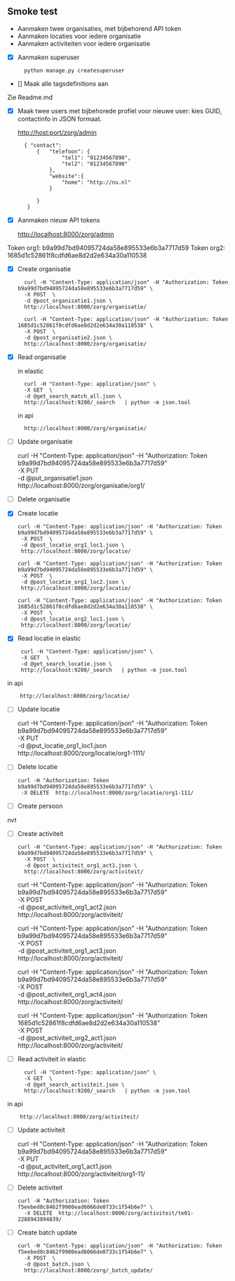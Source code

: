 ## Smoke test 
* Aanmaken twee organisaties, met bijbehorend API token
* Aanmaken locaties voor iedere organisatie
* Aanmaken activiteiten voor iedere organisatie


- [X] Aanmaken superuser

        python manage.py createsuperuser     


- [] Maak alle tagsdefinitions aan

Zie Readme.md

- [x] Maak twee users met bijbehorede profiel voor nieuwe user: kies GUID, contactinfo in JSON formaat.

    <http://host:port/zorg/admin>
    
    
        { "contact":
            {   "telefoon": {
                    "tel1": "01234567890",
                    "tel2": "01234567890"
                },
                "website":{
                    "home": "http://nu.nl"
                }
    
            }
         }
		
- [x] Aanmaken nieuw API tokens

    <http://localhost:8000/zorg/admin>


Token org1: b9a99d7bd94095724da58e895533e6b3a7717d59
Token org2: 1685d1c52861f8cdfd6ae8d2d2e634a30a110538

- [x] Create organisatie


        curl -H "Content-Type: application/json" -H "Authorization: Token b9a99d7bd94095724da58e895533e6b3a7717d59" \
        -X POST  \
        -d @post_organisatie1.json \
        http://localhost:8000/zorg/organisatie/

        curl -H "Content-Type: application/json" -H "Authorization: Token 1685d1c52861f8cdfd6ae8d2d2e634a30a110538" \
        -X POST  \
        -d @post_organisatie2.json \
        http://localhost:8000/zorg/organisatie/
   
        
- [x] Read organisatie
       
     in elastic


        curl -H "Content-Type: application/json" \
        -X GET  \
        -d @get_search_match_all.json \
        http://localhost:9200/_search   | python -m json.tool
     
     in api
    
        http://localhost:8000/zorg/organisatie/
        
- [ ] Update organisatie

     curl -H "Content-Type: application/json" -H "Authorization: Token b9a99d7bd94095724da58e895533e6b3a7717d59" \
        -X PUT  \
        -d @put_organisatie1.json \
        http://localhost:8000/zorg/organisatie/org1/

- [ ] Delete organisatie

 
- [x]  Create locatie


       curl -H "Content-Type: application/json" -H "Authorization: Token b9a99d7bd94095724da58e895533e6b3a7717d59" \
        -X POST  \
        -d @post_locatie_org1_loc1.json \
        http://localhost:8000/zorg/locatie/

       curl -H "Content-Type: application/json" -H "Authorization: Token b9a99d7bd94095724da58e895533e6b3a7717d59" \
        -X POST  \
        -d @post_locatie_org1_loc2.json \
        http://localhost:8000/zorg/locatie/

       curl -H "Content-Type: application/json" -H "Authorization: Token 1685d1c52861f8cdfd6ae8d2d2e634a30a110538" \
        -X POST  \
        -d @post_locatie_org2_loc1.json \
        http://localhost:8000/zorg/locatie/



- [x]  Read locatie
in elastic


        curl -H "Content-Type: application/json" \
        -X GET  \
        -d @get_search_locatie.json \
        http://localhost:9200/_search   | python -m json.tool
     
in api

        http://localhost:8000/zorg/locatie/
- [ ]  Update locatie
      
      
     curl -H "Content-Type: application/json" -H "Authorization: Token b9a99d7bd94095724da58e895533e6b3a7717d59" \
        -X PUT  \
        -d @put_locatie_org1_loc1.json \
        http://localhost:8000/zorg/locatie/org1-1111/
        
- [ ]  Delete locatie
 
 
       curl -H "Authorization: Token b9a99d7bd94095724da58e895533e6b3a7717d59" \
        -X DELETE  http://localhost:8000/zorg/locatie/org1-111/


- [ ] Create persoon

nvt

- [ ] Create activiteit


      curl -H "Content-Type: application/json" -H "Authorization: Token b9a99d7bd94095724da58e895533e6b3a7717d59" \
        -X POST  \
        -d @post_activiteit_org1_act1.json \
        http://localhost:8000/zorg/activiteit/

     curl -H "Content-Type: application/json" -H "Authorization: Token b9a99d7bd94095724da58e895533e6b3a7717d59" \
        -X POST  \
        -d @post_activiteit_org1_act2.json \
        http://localhost:8000/zorg/activiteit/

     curl -H "Content-Type: application/json" -H "Authorization: Token b9a99d7bd94095724da58e895533e6b3a7717d59" \
        -X POST  \
        -d @post_activiteit_org1_act3.json \
        http://localhost:8000/zorg/activiteit/

     curl -H "Content-Type: application/json" -H "Authorization: Token b9a99d7bd94095724da58e895533e6b3a7717d59" \
        -X POST  \
        -d @post_activiteit_org1_act4.json \
        http://localhost:8000/zorg/activiteit/

     curl -H "Content-Type: application/json" -H "Authorization: Token 1685d1c52861f8cdfd6ae8d2d2e634a30a110538" \
        -X POST  \
        -d @post_activiteit_org2_act1.json \
        http://localhost:8000/zorg/activiteit/


- [ ] Read activiteit
in elastic


        curl -H "Content-Type: application/json" \
        -X GET  \
        -d @get_search_activiteit.json \
        http://localhost:9200/_search   | python -m json.tool
     
in api
    
        http://localhost:8000/zorg/activiteit/
- [ ] Update activiteit


     curl -H "Content-Type: application/json" -H "Authorization: Token b9a99d7bd94095724da58e895533e6b3a7717d59" \
        -X PUT  \
        -d @put_activiteit_org1_act1.json \
        http://localhost:8000/zorg/activiteit/org1-11/

- [ ] Delete activiteit


      curl -H "Authorization: Token f5eebed8c8462f9900ead6066de0733c1f54b6e7" \
        -X DELETE  http://localhost:8000/zorg/activiteit/te01-2288943894839/



- [ ] Create batch update


      curl -H "Content-Type: application/json" -H "Authorization: Token f5eebed8c8462f9900ead6066de0733c1f54b6e7" \
        -X POST  \
        -d @post_batch.json \
        http://localhost:8000/zorg/_batch_update/
